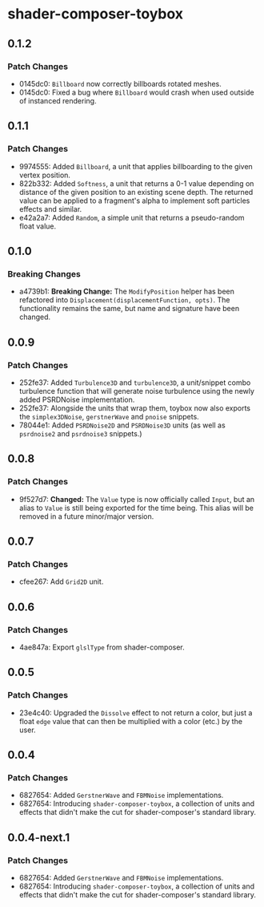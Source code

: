 # shader-composer-toybox

## 0.1.2

### Patch Changes

- 0145dc0: `Billboard` now correctly billboards rotated meshes.
- 0145dc0: Fixed a bug where `Billboard` would crash when used outside of instanced rendering.

## 0.1.1

### Patch Changes

- 9974555: Added `Billboard`, a unit that applies billboarding to the given vertex position.
- 822b332: Added `Softness`, a unit that returns a 0-1 value depending on distance of the given position to an existing scene depth. The returned value can be applied to a fragment's alpha to implement soft particles effects and similar.
- e42a2a7: Added `Random`, a simple unit that returns a pseudo-random float value.

## 0.1.0

### Breaking Changes

- a4739b1: **Breaking Change:** The `ModifyPosition` helper has been refactored into `Displacement(displacementFunction, opts)`. The functionality remains the same, but name and signature have been changed.

## 0.0.9

### Patch Changes

- 252fe37: Added `Turbulence3D` and `turbulence3D`, a unit/snippet combo turbulence function that will generate noise turbulence using the newly added PSRDNoise implementation.
- 252fe37: Alongside the units that wrap them, toybox now also exports the `simplex3DNoise`, `gerstnerWave` and `pnoise` snippets.
- 78044e1: Added `PSRDNoise2D` and `PSRDNoise3D` units (as well as `psrdnoise2` and `psrdnoise3` snippets.)

## 0.0.8

### Patch Changes

- 9f527d7: **Changed:** The `Value` type is now officially called `Input`, but an alias to `Value` is still being exported for the time being. This alias will be removed in a future minor/major version.

## 0.0.7

### Patch Changes

- cfee267: Add `Grid2D` unit.

## 0.0.6

### Patch Changes

- 4ae847a: Export `glslType` from shader-composer.

## 0.0.5

### Patch Changes

- 23e4c40: Upgraded the `Dissolve` effect to not return a color, but just a float `edge` value that can then be multiplied with a color (etc.) by the user.

## 0.0.4

### Patch Changes

- 6827654: Added `GerstnerWave` and `FBMNoise` implementations.
- 6827654: Introducing `shader-composer-toybox`, a collection of units and effects that didn't make the cut for shader-composer's standard library.

## 0.0.4-next.1

### Patch Changes

- 6827654: Added `GerstnerWave` and `FBMNoise` implementations.
- 6827654: Introducing `shader-composer-toybox`, a collection of units and effects that didn't make the cut for shader-composer's standard library.
